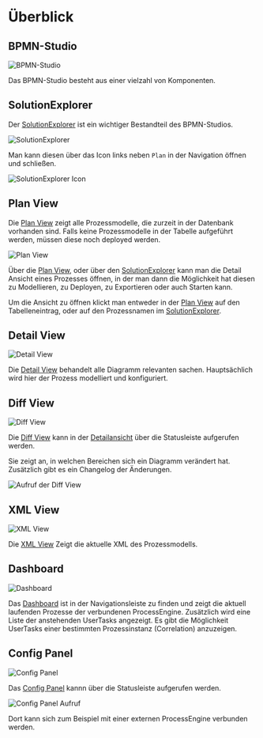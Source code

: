 # Überblick

## BPMN-Studio

![BPMN-Studio](./bpmn-studio.png)

Das BPMN-Studio besteht aus einer vielzahl von Komponenten.

## SolutionExplorer
Der [SolutionExplorer](components/solution-explorer/solution-explorer.md) 
ist ein wichtiger Bestandteil des BPMN-Studios.

![SolutionExplorer](components/solution-explorer/solution-explorer.png)

Man kann diesen über das Icon links neben `Plan` in der Navigation öffnen
und schließen.

![SolutionExplorer Icon](components/solution-explorer/solution-explorer-icon.png)

## Plan View

Die [Plan View](components/plan-view/plan-view.md) zeigt alle Prozessmodelle, 
die zurzeit in der Datenbank vorhanden sind. Falls keine Prozessmodelle in 
der Tabelle aufgeführt werden, müssen diese noch deployed werden.

![Plan View](components/plan-view/plan-view.png)

Über die [Plan View](components/plan-view/plan-view.md), oder über den
[SolutionExplorer](components/solution-explorer/solution-explorer.md) kann 
man die Detail Ansicht eines Prozesses öffnen, in der man dann die Möglichkeit
hat diesen zu Modellieren, zu Deployen, zu Exportieren oder auch Starten kann.

Um die Ansicht zu öffnen klickt man entweder in der 
[Plan View](components/plan-view/plan-view.md) auf den Tabelleneintrag, oder 
auf den Prozessnamen im 
[SolutionExplorer](components/solution-explorer/solution-explorer.md).

## Detail View

![Detail View](components/detail-view/detail-view.png)

Die [Detail View](components/detail-view/detail-view.md) behandelt alle
Diagramm relevanten sachen. Hauptsächlich wird hier der Prozess
modelliert und konfiguriert.

## Diff View

![Diff View](components/diff-view/diff-view.png)

Die [Diff View](components/diff-view/diff-view.md) kann in der 
[Detailansicht](components/detail-view/detail-view.md) über die Statusleiste
aufgerufen werden.

Sie zeigt an, in welchen Bereichen sich ein Diagramm verändert hat.
Zusätzlich gibt es ein Changelog der Änderungen.

![Aufruf der Diff View](components/diff-view/diff-view-aufruf.png)

## XML View

![XML View](components/xml-view/xml-view.png)

Die [XML View](components/xml-view/xml-view.md) Zeigt die aktuelle XML
des Prozessmodells. 

## Dashboard

![Dashboard](components/dashboard/dashboard.png)

Das [Dashboard](components/dashboard/dashboard.md) ist in der Navigationsleiste
zu finden und zeigt die aktuell laufenden Prozesse der verbundenen
ProcessEngine. Zusätzlich wird eine Liste der anstehenden UserTasks angezeigt.
Es gibt die Möglichkeit UserTasks einer bestimmten Prozessinstanz (Correlation)
anzuzeigen.

## Config Panel

![Config Panel](components/config-panel/config-panel.png)

Das [Config Panel](components/config-panel/config-panel.md) kannn über die
Statusleiste aufgerufen werden.

![Config Panel Aufruf](components/config-panel/config-panel-aufruf.png)

Dort kann sich zum Beispiel mit einer externen ProcessEngine verbunden werden.
